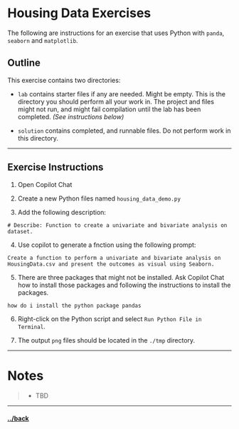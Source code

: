# Housing Data Exercises

The following are instructions for an exercise that uses Python with `panda`, `seaborn` and `matplotlib`.

## Outline
This exercise contains two directories:
- `lab` contains starter files if any are needed. Might be empty. This is the directory you should perform all your work in. The project and files might not run, and might fail compilation until the lab has been completed. _(See instructions below)_

- `solution` contains completed, and runnable files. Do not perform work in this directory.


---
## Exercise Instructions

1. Open Copilot Chat

2. Create a new Python files named `housing_data_demo.py`

3. Add the following description:
```
# Describe: Function to create a univariate and bivariate analysis on dataset.
```

4. Use copilot to generate a fnction using the following prompt:

```t
Create a function to perform a univariate and bivariate analysis on HousingData.csv and present the outcomes as visual using Seaborn.
```

5. There are three packages that might not be installed. Ask Copilot Chat how to install those packages and following the instructions to install the packages.
```t
how do i install the python package pandas
```

6. Right-click on the Python script and select `Run Python File in Terminal`.

7. The output `png` files should be located in the `./tmp` directory.


--- 
# Notes
> * TBD


---

#### [../back](../README.md)
